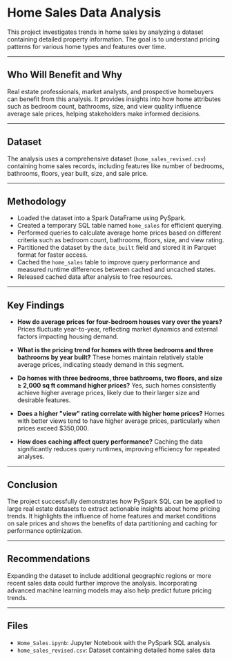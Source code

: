 # Home Sales Data Analysis

This project investigates trends in home sales by analyzing a dataset containing detailed property information. The goal is to understand pricing patterns for various home types and features over time.

---

## Who Will Benefit and Why

Real estate professionals, market analysts, and prospective homebuyers can benefit from this analysis. It provides insights into how home attributes such as bedroom count, bathrooms, size, and view quality influence average sale prices, helping stakeholders make informed decisions.

---

## Dataset

The analysis uses a comprehensive dataset (`home_sales_revised.csv`) containing home sales records, including features like number of bedrooms, bathrooms, floors, year built, size, and sale price.

---

## Methodology

* Loaded the dataset into a Spark DataFrame using PySpark.
* Created a temporary SQL table named `home_sales` for efficient querying.
* Performed queries to calculate average home prices based on different criteria such as bedroom count, bathrooms, floors, size, and view rating.
* Partitioned the dataset by the `date_built` field and stored it in Parquet format for faster access.
* Cached the `home_sales` table to improve query performance and measured runtime differences between cached and uncached states.
* Released cached data after analysis to free resources.

---

## Key Findings

* **How do average prices for four-bedroom houses vary over the years?**
  Prices fluctuate year-to-year, reflecting market dynamics and external factors impacting housing demand.

* **What is the pricing trend for homes with three bedrooms and three bathrooms by year built?**
  These homes maintain relatively stable average prices, indicating steady demand in this segment.

* **Do homes with three bedrooms, three bathrooms, two floors, and size ≥ 2,000 sq ft command higher prices?**
  Yes, such homes consistently achieve higher average prices, likely due to their larger size and desirable features.

* **Does a higher "view" rating correlate with higher home prices?**
  Homes with better views tend to have higher average prices, particularly when prices exceed \$350,000.

* **How does caching affect query performance?**
  Caching the data significantly reduces query runtimes, improving efficiency for repeated analyses.

---

## Conclusion

The project successfully demonstrates how PySpark SQL can be applied to large real estate datasets to extract actionable insights about home pricing trends. It highlights the influence of home features and market conditions on sale prices and shows the benefits of data partitioning and caching for performance optimization.

---

## Recommendations

Expanding the dataset to include additional geographic regions or more recent sales data could further improve the analysis. Incorporating advanced machine learning models may also help predict future pricing trends.

---

## Files

* `Home_Sales.ipynb`: Jupyter Notebook with the PySpark SQL analysis
* `home_sales_revised.csv`: Dataset containing detailed home sales data
